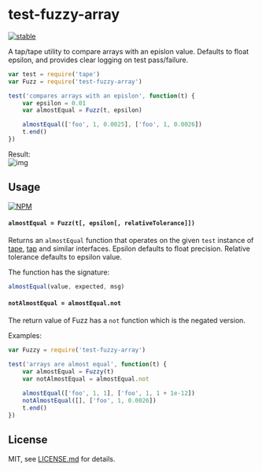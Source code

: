 # test-fuzzy-array

[![stable](http://badges.github.io/stability-badges/dist/stable.svg)](http://github.com/badges/stability-badges)

A tap/tape utility to compare arrays with an epislon value. Defaults to float epsilon, and provides clear logging on test pass/failure. 

```js
var test = require('tape')
var Fuzz = require('test-fuzzy-array')

test('compares arrays with an epislon', function(t) {
    var epsilon = 0.01
    var almostEqual = Fuzz(t, epsilon)

    almostEqual(['foo', 1, 0.0025], ['foo', 1, 0.0026])
    t.end()
})
```

Result:  
![img](http://i.imgur.com/MHbUQom.png)

## Usage

[![NPM](https://nodei.co/npm/test-fuzzy-array.png)](https://www.npmjs.com/package/test-fuzzy-array)

#### `almostEqual = Fuzz(t[, epsilon[, relativeTolerance]])`

Returns an `almostEqual` function that operates on the given `test` instance of [tape](https://www.npmjs.com/package/tape), [tap](https://www.npmjs.com/package/tap) and similar interfaces. Epsilon defaults to float precision. Relative tolerance defaults to epsilon value. 

The function has the signature:

```js
almostEqual(value, expected, msg)
``` 

#### `notAlmostEqual = almostEqual.not`

The return value of Fuzz has a `not` function which is the negated version.

Examples:

```js
var Fuzzy = require('test-fuzzy-array')

test('arrays are almost equal', function(t) {
    var almostEqual = Fuzzy(t)
    var notAlmostEqual = almostEqual.not
    
    almostEqual(['foo', 1, 1], ['foo', 1, 1 + 1e-12])
    notAlmostEqual([], ['foo', 1, 0.0026])
    t.end()
})
```

## License

MIT, see [LICENSE.md](http://github.com/Jam3/test-fuzzy-array/blob/master/LICENSE.md) for details.
